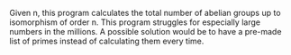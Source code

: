 Given n, this program calculates the total number of abelian groups up to isomorphism of order n. This program struggles for especially large numbers in the millions. A possible solution would be to have a pre-made list of primes instead of calculating them every time.